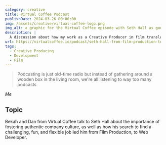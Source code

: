 ```yaml
---
category: creative
title: Virtual Coffee Podcast
publishDate: 2024-03-26 00:00:00
img: /assets/creative/virtual-coffee-logo.png
img_alt: a graphic for the Virtual Coffee episode with Seth Hall as guest
description: |
  A discussion about how my work as a Creative Producer in film translates to software and tech
url: https://virtualcoffee.io/podcast/seth-hall-from-film-production-to-technical-product-owner-a-career-changers-story
tags:
  - Creative Producing
  - Development
  - Film
---
```


<blockquote class="" cite="Me">
Podcasting is just old-time radio but instead of gathering around a wooden box in the living room, we're all listening to way too many podcasts.
</blockquote>
<cite class="block text-right text-base text-foreground">Me</cite>

## Topic

Bekah and Dan from Virtual Coffee talk to Seth Hall about the
importance of fostering authentic company culture, as well as how his
search to find a challenging, fun, and flexible job led him from Film
Production, to Web Developer.
